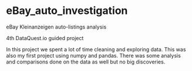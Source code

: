 # eBay_auto_investigation
eBay Kleinanzeigen auto-listings analysis

4th DataQuest.io guided project

In this project we spent a lot of time cleaning and exploring data. This was also my first project using numpy and pandas. There was some analysis and comparisons done on the data as well but no big discoveries.
